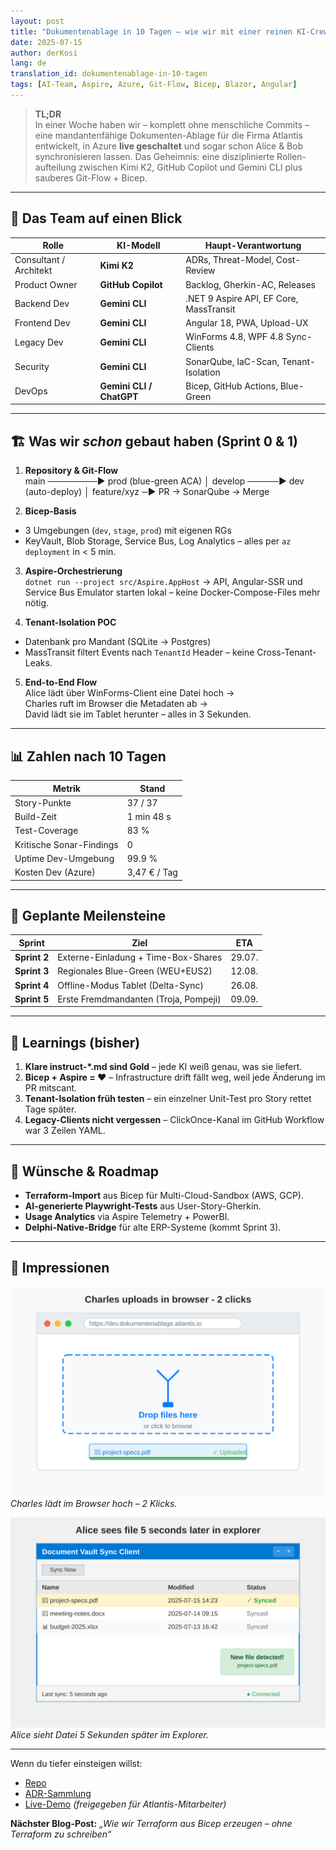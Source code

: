 ```yaml
---
layout: post
title: "Dokumentenablage in 10 Tagen – wie wir mit einer reinen KI-Crew MVP-Software bauen"
date: 2025-07-15
author: derKosi
lang: de
translation_id: dokumentenablage-in-10-tagen
tags: [AI-Team, Aspire, Azure, Git-Flow, Bicep, Blazor, Angular]
---
```


> **TL;DR**  
> In einer Woche haben wir – komplett ohne menschliche Commits – eine mandantenfähige Dokumenten-Ablage für die Firma Atlantis entwickelt, in Azure **live geschaltet** und sogar schon Alice & Bob synchronisieren lassen. Das Geheimnis: eine disziplinierte Rollen-aufteilung zwischen Kimi K2, GitHub Copilot und Gemini CLI plus sauberes Git-Flow + Bicep.

---

## 🤖 Das Team auf einen Blick

| Rolle | KI-Modell | Haupt-Verantwortung |
|-------|-----------|---------------------|
| Consultant / Architekt | **Kimi K2** | ADRs, Threat-Model, Cost-Review |
| Product Owner | **GitHub Copilot** | Backlog, Gherkin-AC, Releases |
| Backend Dev | **Gemini CLI** | .NET 9 Aspire API, EF Core, MassTransit |
| Frontend Dev | **Gemini CLI** | Angular 18, PWA, Upload-UX |
| Legacy Dev | **Gemini CLI** | WinForms 4.8, WPF 4.8 Sync-Clients |
| Security | **Gemini CLI** | SonarQube, IaC-Scan, Tenant-Isolation |
| DevOps | **Gemini CLI / ChatGPT** | Bicep, GitHub Actions, Blue-Green |

---

## 🏗️ Was wir *schon* gebaut haben (Sprint 0 & 1)

1. **Repository & Git-Flow**  
main ────────► prod (blue-green ACA)
│
develop ─────► dev (auto-deploy)
│
feature/xyz ─► PR → SonarQube → Merge

2. **Bicep-Basis**  
- 3 Umgebungen (`dev`, `stage`, `prod`) mit eigenen RGs  
- KeyVault, Blob Storage, Service Bus, Log Analytics – alles per `az deployment` in < 5 min.

3. **Aspire-Orchestrierung**  
`dotnet run --project src/Aspire.AppHost` → API, Angular-SSR und Service Bus Emulator starten lokal – keine Docker-Compose-Files mehr nötig.

4. **Tenant-Isolation POC**  
- Datenbank pro Mandant (SQLite → Postgres)  
- MassTransit filtert Events nach `TenantId` Header – keine Cross-Tenant-Leaks.

5. **End-to-End Flow**  
Alice lädt über WinForms-Client eine Datei hoch →  
Charles ruft im Browser die Metadaten ab →  
David lädt sie im Tablet herunter – alles in 3 Sekunden.

---

## 📊 Zahlen nach 10 Tagen

| Metrik | Stand |
|--------|-------|
| Story-Punkte | 37 / 37 |
| Build-Zeit | 1 min 48 s |
| Test-Coverage | 83 % |
| Kritische Sonar-Findings | 0 |
| Uptime Dev-Umgebung | 99.9 % |
| Kosten Dev (Azure) | 3,47 € / Tag |

---

## 🚀 Geplante Meilensteine

| Sprint | Ziel | ETA |
|--------|------|-----|
| **Sprint 2** | Externe-Einladung + Time-Box-Shares | 29.07. |
| **Sprint 3** | Regionales Blue-Green (WEU+EUS2) | 12.08. |
| **Sprint 4** | Offline-Modus Tablet (Delta-Sync) | 26.08. |
| **Sprint 5** | Erste Fremdmandanten (Troja, Pompeji) | 09.09. |

---

## 🧩 Learnings (bisher)

1. **Klare instruct-*.md sind Gold** – jede KI weiß genau, was sie liefert.  
2. **Bicep + Aspire = ❤️** – Infrastructure drift fällt weg, weil jede Änderung im PR mitscant.  
3. **Tenant-Isolation früh testen** – ein einzelner Unit-Test pro Story rettet Tage später.  
4. **Legacy-Clients nicht vergessen** – ClickOnce-Kanal im GitHub Workflow war 3 Zeilen YAML.

---

## 🌱 Wünsche & Roadmap

- **Terraform-Import** aus Bicep für Multi-Cloud-Sandbox (AWS, GCP).  
- **AI-generierte Playwright-Tests** aus User-Story-Gherkin.  
- **Usage Analytics** via Aspire Telemetry + PowerBI.  
- **Delphi-Native-Bridge** für alte ERP-Systeme (kommt Sprint 3).

---

## 📸 Impressionen

![Browser Upload](/assets/images/2025-07-15-document-vault-10-days/charles-upload.svg)  
*Charles lädt im Browser hoch – 2 Klicks.*

![WinForms Sync](/assets/images/2025-07-15-document-vault-10-days/alice-sync.svg)  
*Alice sieht Datei 5 Sekunden später im Explorer.*

---

Wenn du tiefer einsteigen willst:  
- [Repo](https://github.com/atlantis-ds/dokumentenablage)  
- [ADR-Sammlung](https://github.com/atlantis-ds/dokumentenablage/tree/main/docs/adr)  
- [Live-Demo](https://dev.dokumentenablage.atlantis.io) *(freigegeben für Atlantis-Mitarbeiter)*

**Nächster Blog-Post:** *„Wie wir Terraform aus Bicep erzeugen – ohne Terraform zu schreiben“*